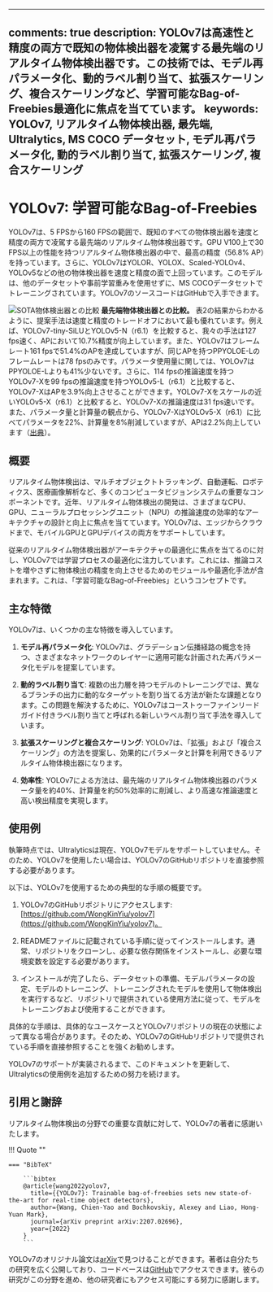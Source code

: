 ______________________________________________________________________

## comments: true description: YOLOv7は高速性と精度の両方で既知の物体検出器を凌駕する最先端のリアルタイム物体検出器です。この技術では、モデル再パラメータ化、動的ラベル割り当て、拡張スケーリング、複合スケーリングなど、学習可能なBag-of-Freebies最適化に焦点を当てています。 keywords: YOLOv7, リアルタイム物体検出器, 最先端, Ultralytics, MS COCO データセット, モデル再パラメータ化, 動的ラベル割り当て, 拡張スケーリング, 複合スケーリング

# YOLOv7: 学習可能なBag-of-Freebies

YOLOv7は、5 FPSから160 FPSの範囲で、既知のすべての物体検出器を速度と精度の両方で凌駕する最先端のリアルタイム物体検出器です。GPU V100上で30 FPS以上の性能を持つリアルタイム物体検出器の中で、最高の精度（56.8% AP）を持っています。さらに、YOLOv7はYOLOR、YOLOX、Scaled-YOLOv4、YOLOv5などの他の物体検出器を速度と精度の面で上回っています。このモデルは、他のデータセットや事前学習重みを使用せずに、MS COCOデータセットでトレーニングされています。YOLOv7のソースコードはGitHubで入手できます。

![SOTA物体検出器との比較](https://github.com/ultralytics/ultralytics/assets/26833433/5e1e0420-8122-4c79-b8d0-2860aa79af92) **最先端物体検出器との比較。** 表2の結果からわかるように、提案手法は速度と精度のトレードオフにおいて最も優れています。例えば、YOLOv7-tiny-SiLUとYOLOv5-N（r6.1）を比較すると、我々の手法は127 fps速く、APにおいて10.7%精度が向上しています。また、YOLOv7はフレームレート161 fpsで51.4%のAPを達成していますが、同じAPを持つPPYOLOE-Lのフレームレートは78 fpsのみです。パラメータ使用量に関しては、YOLOv7はPPYOLOE-Lよりも41%少ないです。さらに、114 fpsの推論速度を持つYOLOv7-Xを99 fpsの推論速度を持つYOLOv5-L（r6.1）と比較すると、YOLOv7-XはAPを3.9%向上させることができます。YOLOv7-Xをスケールの近いYOLOv5-X（r6.1）と比較すると、YOLOv7-Xの推論速度は31 fps速いです。また、パラメータ量と計算量の観点から、YOLOv7-XはYOLOv5-X（r6.1）に比べてパラメータを22%、計算量を8%削減していますが、APは2.2%向上しています（[出典](https://arxiv.org/pdf/2207.02696.pdf)）。

## 概要

リアルタイム物体検出は、マルチオブジェクトトラッキング、自動運転、ロボティクス、医療画像解析など、多くのコンピュータビジョンシステムの重要なコンポーネントです。近年、リアルタイム物体検出の開発は、さまざまなCPU、GPU、ニューラルプロセッシングユニット（NPU）の推論速度の効率的なアーキテクチャの設計と向上に焦点を当てています。YOLOv7は、エッジからクラウドまで、モバイルGPUとGPUデバイスの両方をサポートしています。

従来のリアルタイム物体検出器がアーキテクチャの最適化に焦点を当てるのに対し、YOLOv7では学習プロセスの最適化に注力しています。これには、推論コストを増やさずに物体検出の精度を向上させるためのモジュールや最適化手法が含まれます。これは、「学習可能なBag-of-Freebies」というコンセプトです。

## 主な特徴

YOLOv7は、いくつかの主な特徴を導入しています。

1. **モデル再パラメータ化**: YOLOv7は、グラデーション伝播経路の概念を持つ、さまざまなネットワークのレイヤーに適用可能な計画された再パラメータ化モデルを提案しています。

2. **動的ラベル割り当て**: 複数の出力層を持つモデルのトレーニングでは、異なるブランチの出力に動的なターゲットを割り当てる方法が新たな課題となります。この問題を解決するために、YOLOv7はコーストゥーファインリードガイド付きラベル割り当てと呼ばれる新しいラベル割り当て手法を導入しています。

3. **拡張スケーリングと複合スケーリング**: YOLOv7は、「拡張」および「複合スケーリング」の方法を提案し、効果的にパラメータと計算を利用できるリアルタイム物体検出器になります。

4. **効率性**: YOLOv7による方法は、最先端のリアルタイム物体検出器のパラメータ量を約40%、計算量を約50%効率的に削減し、より高速な推論速度と高い検出精度を実現します。

## 使用例

執筆時点では、Ultralyticsは現在、YOLOv7モデルをサポートしていません。そのため、YOLOv7を使用したい場合は、YOLOv7のGitHubリポジトリを直接参照する必要があります。

以下は、YOLOv7を使用するための典型的な手順の概要です。

1. YOLOv7のGitHubリポジトリにアクセスします: [https://github.com/WongKinYiu/yolov7](https://github.com/WongKinYiu/yolov7)。

2. READMEファイルに記載されている手順に従ってインストールします。通常、リポジトリをクローンし、必要な依存関係をインストールし、必要な環境変数を設定する必要があります。

3. インストールが完了したら、データセットの準備、モデルパラメータの設定、モデルのトレーニング、トレーニングされたモデルを使用して物体検出を実行するなど、リポジトリで提供されている使用方法に従って、モデルをトレーニングおよび使用することができます。

具体的な手順は、具体的なユースケースとYOLOv7リポジトリの現在の状態によって異なる場合があります。そのため、YOLOv7のGitHubリポジトリで提供されている手順を直接参照することを強くお勧めします。

YOLOv7のサポートが実装されるまで、このドキュメントを更新して、Ultralyticsの使用例を追加するための努力を続けます。

## 引用と謝辞

リアルタイム物体検出の分野での重要な貢献に対して、YOLOv7の著者に感謝いたします。

!!! Quote ""

````
=== "BibTeX"

    ```bibtex
    @article{wang2022yolov7,
      title={{YOLOv7}: Trainable bag-of-freebies sets new state-of-the-art for real-time object detectors},
      author={Wang, Chien-Yao and Bochkovskiy, Alexey and Liao, Hong-Yuan Mark},
      journal={arXiv preprint arXiv:2207.02696},
      year={2022}
    }
    ```
````

YOLOv7のオリジナル論文は[arXiv](https://arxiv.org/pdf/2207.02696.pdf)で見つけることができます。著者は自分たちの研究を広く公開しており、コードベースは[GitHub](https://github.com/WongKinYiu/yolov7)でアクセスできます。彼らの研究がこの分野を進め、他の研究者にもアクセス可能にする努力に感謝します。

